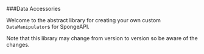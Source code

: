 ###Data Accessories

Welcome to the abstract library for creating your own custom `DataManipulator`s for SpongeAPI.

Note that this library may change from version to version so be aware of the changes.

